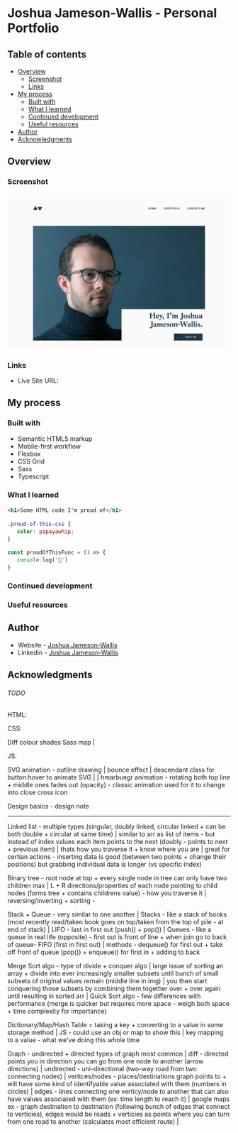 # Joshua Jameson-Wallis - Personal Portfolio

## Table of contents

-  [Overview](#overview)
   -  [Screenshot](#screenshot)
   -  [Links](#links)
-  [My process](#my-process)
   -  [Built with](#built-with)
   -  [What I learned](#what-i-learned)
   -  [Continued development](#continued-development)
   -  [Useful resources](#useful-resources)
-  [Author](#author)
-  [Acknowledgments](#acknowledgments)

## Overview

### Screenshot

![](./screenshot.png)

### Links

-  Live Site URL:

## My process

### Built with

-  Semantic HTML5 markup
-  Mobile-first workflow
-  Flexbox
-  CSS Grid
-  Sass
-  Typescript

### What I learned

```html
<h1>Some HTML code I'm proud of</h1>
```

```css
.proud-of-this-css {
   color: papayawhip;
}
```

```js
const proudOfThisFunc = () => {
   console.log('🎉')
}
```

### Continued development

### Useful resources

## Author

-  Website - [Joshua Jameson-Wallis](https://joshuajamesonwallis.com)
-  Linkedin - [Joshua Jameson-Wallis]()

## Acknowledgments

###### TODO

HTML:

CSS:

Diff colour shades Sass map |

JS:

SVG animation - outline drawing | bounce effect | descendant class for button:hover to animate SVG | <g> | hmarbuegr animation - rotating both top line + middle ones fades out (opacity) - classic animation used for it to change into close cross icon

Design basics - design note

---

Linked list - multiple types (singular, doubly linked, circular linked + can be both double + circular at same time) | similar to arr as list of items - but instead of index values each item points to the next (doubly - points to next + previous item) | thats how you traverse it + know where you are | great for certian actions - inserting data is good (between two points + change their positions) but grabbing individual data is longer (vs specific index)

Binary tree - root node at top + every single node in tree can only have two children max | L + R directions/properties of each node pointing to child nodes (forms tree + contains childrens value) - how you traverse it | reversing/inverting + sorting -

Stack + Queue - very similar to one another | Stacks - like a stack of books (most recently read/taken book goes on top/taken from the top of pile - at end of stack) | LIFO - last in first out (push() + pop()) | Queues - like a queue in real life (opposite) - first out is front of line + when join go to back of queue- FIFO (first in first out) | methods - dequeue() for first out + take off front of queue (pop()) + enqueue() for first in + adding to back

Merge Sort algo - type of divide + conquer algo | large issue of sorting an array + divide into ever increasingly smaller subsets until bunch of small subsets of original values remain (middle line in img) | you then start conquering those subsets by combining them together over + over again until resulting in sorted arr | Quick Sort algo - few differences with performance (merge is quicker but requires more space - weigh both space + time complexity for importance)

Dictionary/Map/Hash Table = taking a key + converting to a value in some storage method | JS - could use an obj or map to show this | key mapping to a value - what we've doing this whole time

Graph - undirected + directed types of graph most common | diff - directed points you in direction you can go from one node to another (arrow directions) | undirected - uni-directional (two-way road from two connecting nodes) | vertices/nodes - places/destinations graph points to + will have some kind of identifyable value associated with them (numbers in circles) | edges - lines connecting one verticy/node to another that can also have values associated with them (ex: time length to reach it) | google maps ex - graph destination to destination (following bunch of edges that connect to verticies), edges would be roads + verticies as points where you can turn from one road to another (calculates most efficient route) |
